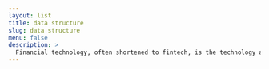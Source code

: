 ```yaml
---
layout: list
title: data structure
slug: data structure
menu: false
description: >
  Financial technology, often shortened to fintech, is the technology and innovation that aims to compete with traditional financial methods in the delivery of financial services `wiki`
---
```

